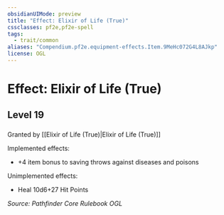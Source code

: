 ```yaml
---
obsidianUIMode: preview
title: "Effect: Elixir of Life (True)"
cssclasses: pf2e,pf2e-spell
tags:
  - trait/common
aliases: "Compendium.pf2e.equipment-effects.Item.9MeHc072G4L8AJkp"
license: OGL
---
```

# Effect: Elixir of Life (True)
## Level 19
### 






Granted by [[Elixir of Life (True)|Elixir of Life (True)]]

Implemented effects:

*   +4 item bonus to saving throws against diseases and poisons

Unimplemented effects:

*   Heal 10d6+27 Hit Points

*Source: Pathfinder Core Rulebook*
*OGL*